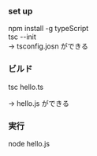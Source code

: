 ### set up

npm install -g typeScript  
tsc --init  
-> tsconfig.josn ができる

### ビルド

tsc hello.ts

-> hello.js ができる

### 実行

node hello.js
